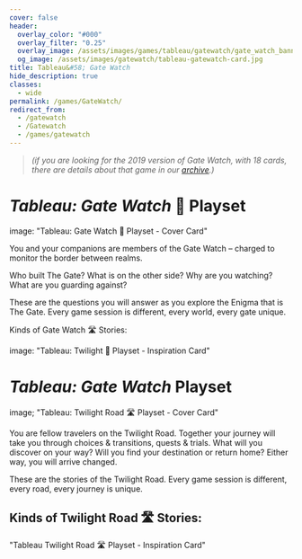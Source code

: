 ```yaml
---
cover: false
header:
  overlay_color: "#000"
  overlay_filter: "0.25"
  overlay_image: /assets/images/games/tableau/gatewatch/gate_watch_banner_1600_212.jpg
  og_image: /assets/images/gatewatch/tableau-gatewatch-card.jpg
title: Tableau&#58; Gate Watch
hide_description: true
classes:
  - wide
permalink: /games/GateWatch/
redirect_from:
  - /gatewatch
  - /Gatewatch
  - /games/gatewatch
---
```


> _(if you are looking for the 2019 version of Gate Watch, with 18 cards, there are details about that game in our [archive](/GateWatch2019).)_

# ***Tableau:*** *Gate Watch* 🚪 Playset

image: "Tableau: Gate Watch 🚪 Playset - Cover Card"

You and your companions are members of the Gate Watch – charged to monitor the border between realms.

Who built The Gate? What is on the other side? Why are you watching? What are you guarding against?

These are the questions you will answer as you explore the Enigma that is The Gate. Every game session is different, every world, every gate unique.

Kinds of Gate Watch 🛣 Stories:

image: "Tableau: Twilight 🚪 Playset - Inspiration Card"

# ***Tableau:*** *Gate Watch* Playset

image; "Tableau: Twilight Road 🛣 Playset - Cover Card"

You are fellow travelers on the Twilight Road. Together your journey will take you through choices & transitions, quests & trials. What will you discover on your way? Will you find your destination or return home? Either way, you will arrive changed.

These are the stories of the Twilight Road. Every game session is different, every road, every journey is unique.

## Kinds of Twilight Road 🛣 Stories:

"Tableau Twilight Road 🛣 Playset - Inspiration Card"


